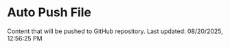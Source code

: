# Auto Push File

Content that will be pushed to GitHub repository.
Last updated: 08/20/2025, 12:56:25 PM